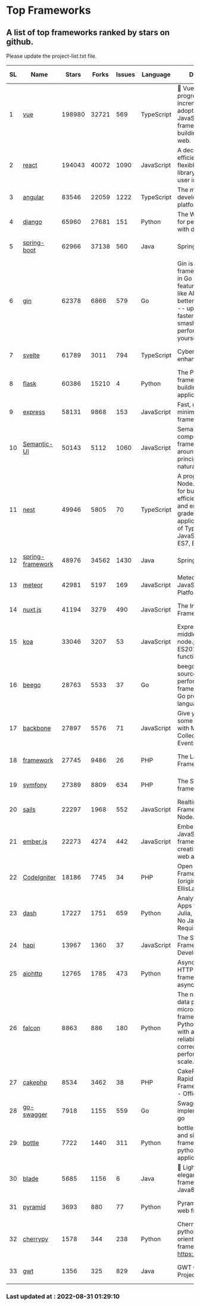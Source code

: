 # Top Frameworks
## A list of top frameworks ranked by stars on github.  
Please update the project-list.txt file.

| SL| Name  | Stars| Forks| Issues | Language | Description | Last Commit |
| --| ------| -----| ---- | ------ | -------- | ----------- | ----------- |
| 1 | [vue](https://github.com/vuejs/vue) | 198980 | 32721 | 569 | TypeScript | 🖖 Vue.js is a progressive, incrementally-adoptable JavaScript framework for building UI on the web. | 2022-08-23 01:29:42 |
| 2 | [react](https://github.com/facebook/react) | 194043 | 40072 | 1090 | JavaScript | A declarative, efficient, and flexible JavaScript library for building user interfaces. | 2022-08-30 17:32:52 |
| 3 | [angular](https://github.com/angular/angular) | 83546 | 22059 | 1222 | TypeScript | The modern web developer’s platform | 2022-08-30 18:14:11 |
| 4 | [django](https://github.com/django/django) | 65960 | 27681 | 151 | Python | The Web framework for perfectionists with deadlines. | 2022-08-30 09:56:11 |
| 5 | [spring-boot](https://github.com/spring-projects/spring-boot) | 62966 | 37138 | 560 | Java | Spring Boot | 2022-08-25 22:21:03 |
| 6 | [gin](https://github.com/gin-gonic/gin) | 62378 | 6866 | 579 | Go | Gin is a HTTP web framework written in Go (Golang). It features a Martini-like API with much better performance -- up to 40 times faster. If you need smashing performance, get yourself some Gin. | 2022-08-16 23:14:59 |
| 7 | [svelte](https://github.com/sveltejs/svelte) | 61789 | 3011 | 794 | TypeScript | Cybernetically enhanced web apps | 2022-08-29 19:47:20 |
| 8 | [flask](https://github.com/pallets/flask) | 60386 | 15210 | 4 | Python | The Python micro framework for building web applications. | 2022-08-27 13:04:55 |
| 9 | [express](https://github.com/expressjs/express) | 58131 | 9868 | 153 | JavaScript | Fast, unopinionated, minimalist web framework for node. | 2022-08-20 01:12:14 |
| 10 | [Semantic-UI](https://github.com/Semantic-Org/Semantic-UI) | 50143 | 5112 | 1060 | JavaScript | Semantic is a UI component framework based around useful principles from natural language. | 2018-10-21 20:59:02 |
| 11 | [nest](https://github.com/nestjs/nest) | 49946 | 5805 | 70 | TypeScript | A progressive Node.js framework for building efficient, scalable, and enterprise-grade server-side applications on top of TypeScript & JavaScript (ES6, ES7, ES8) 🚀 | 2022-08-30 06:21:13 |
| 12 | [spring-framework](https://github.com/spring-projects/spring-framework) | 48976 | 34562 | 1430 | Java | Spring Framework | 2022-08-30 19:58:41 |
| 13 | [meteor](https://github.com/meteor/meteor) | 42981 | 5197 | 169 | JavaScript | Meteor, the JavaScript App Platform | 2022-08-15 18:52:22 |
| 14 | [nuxt.js](https://github.com/nuxt/nuxt.js) | 41194 | 3279 | 490 | JavaScript | The Intuitive Vue(2) Framework | 2022-08-14 09:37:33 |
| 15 | [koa](https://github.com/koajs/koa) | 33046 | 3207 | 53 | JavaScript | Expressive middleware for node.js using ES2017 async functions | 2022-07-13 16:11:33 |
| 16 | [beego](https://github.com/beego/beego) | 28763 | 5533 | 37 | Go | beego is an open-source, high-performance web framework for the Go programming language. | 2022-07-30 08:03:02 |
| 17 | [backbone](https://github.com/jashkenas/backbone) | 27897 | 5576 | 71 | JavaScript | Give your JS App some Backbone with Models, Views, Collections, and Events | 2022-08-23 08:30:45 |
| 18 | [framework](https://github.com/laravel/framework) | 27745 | 9486 | 26 | PHP | The Laravel Framework. | 2022-08-30 17:52:19 |
| 19 | [symfony](https://github.com/symfony/symfony) | 27389 | 8809 | 634 | PHP | The Symfony PHP framework | 2022-08-29 06:59:42 |
| 20 | [sails](https://github.com/balderdashy/sails) | 22297 | 1968 | 552 | JavaScript | Realtime MVC Framework for Node.js | 2022-08-12 23:53:28 |
| 21 | [ember.js](https://github.com/emberjs/ember.js) | 22273 | 4274 | 442 | JavaScript | Ember.js - A JavaScript framework for creating ambitious web applications | 2022-08-30 20:00:36 |
| 22 | [CodeIgniter](https://github.com/bcit-ci/CodeIgniter) | 18186 | 7745 | 34 | PHP | Open Source PHP Framework (originally from EllisLab) | 2022-06-27 19:12:41 |
| 23 | [dash](https://github.com/plotly/dash) | 17227 | 1751 | 659 | Python | Analytical Web Apps for Python, R, Julia, and Jupyter. No JavaScript Required. | 2022-08-26 21:01:15 |
| 24 | [hapi](https://github.com/hapijs/hapi) | 13967 | 1360 | 37 | JavaScript | The Simple, Secure Framework Developers Trust | 2022-08-24 06:29:54 |
| 25 | [aiohttp](https://github.com/aio-libs/aiohttp) | 12765 | 1785 | 473 | Python | Asynchronous HTTP client/server framework for asyncio and Python | 2022-08-29 21:51:29 |
| 26 | [falcon](https://github.com/falconry/falcon) | 8863 | 886 | 180 | Python | The no-magic web data plane API and microservices framework for Python developers, with a focus on reliability, correctness, and performance at scale. | 2022-08-30 19:17:35 |
| 27 | [cakephp](https://github.com/cakephp/cakephp) | 8534 | 3462 | 38 | PHP | CakePHP: The Rapid Development Framework for PHP - Official Repository | 2022-08-29 00:25:46 |
| 28 | [go-swagger](https://github.com/go-swagger/go-swagger) | 7918 | 1155 | 559 | Go | Swagger 2.0 implementation for go | 2022-08-30 23:29:07 |
| 29 | [bottle](https://github.com/bottlepy/bottle) | 7722 | 1440 | 311 | Python | bottle.py is a fast and simple micro-framework for python web-applications. | 2022-08-03 13:51:35 |
| 30 | [blade](https://github.com/lets-blade/blade) | 5685 | 1156 | 6 | Java | :rocket: Lightning fast and elegant mvc framework for Java8 | 2022-05-10 12:38:06 |
| 31 | [pyramid](https://github.com/Pylons/pyramid) | 3693 | 880 | 77 | Python | Pyramid - A Python web framework | 2022-03-13 22:49:13 |
| 32 | [cherrypy](https://github.com/cherrypy/cherrypy) | 1578 | 344 | 238 | Python | CherryPy is a pythonic, object-oriented HTTP framework.      https://cherrypy.dev | 2022-07-17 20:36:25 |
| 33 | [gwt](https://github.com/gwtproject/gwt) | 1356 | 325 | 829 | Java | GWT Open Source Project | 2022-07-26 22:23:28 |

### Last updated at : 2022-08-31 01:29:10
